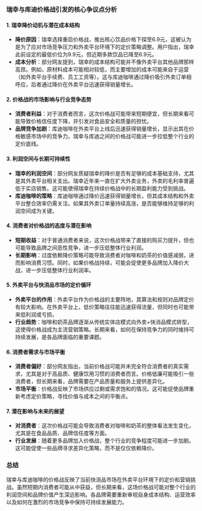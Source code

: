 ### 瑞幸与库迪价格战引发的核心争议点分析

#### 1. **瑞幸降价动机与潜在成本结构**
   - **降价原因**：瑞幸选择重启价格战，推出核心饮品价格下探至6.9元，这被认为是为了应对市场竞争压力和外卖平台环境下的定价策略调整。用户指出，瑞幸此前设定的最低价位为9.9元，但近期多款饮品已降至6.9元。
   - **成本分析**：部分网友提到，瑞幸的成本结构可能并不像外卖平台其他品牌那样高昂。例如，原材料成本可能相对较低，而主要增加的成本可能来自于运营（如外卖平台手续费、员工工资等）。这与库迪咖啡通过降价吸引外卖订单相呼应，后者通过降价在外卖平台迅速获得销量增长。

#### 2. **价格战的市场影响与行业竞争态势**
   - **消费者利益**：对于消费者而言，这次价格战可能带来短期便宜，但长期来看可能导致价格信任度下降，并引发对食品安全和质量的担忧。
   - **品牌竞争加剧**：库迪咖啡在外卖平台上线后迅速获得销量增长，显示出其在价格敏感市场中的竞争力。瑞幸与库迪之间的价格战可能进一步拉低整个行业的定价底线。

#### 3. **利润空间与长期可持续性**
   - **瑞幸的利润空间**：部分网友质疑瑞幸的降价是否有足够的成本基础支持，尤其是其外卖平台相关支出。瑞幸近年来一直在扩大外卖业务，外卖的毛利率普遍低于实店销售。这可能使得瑞幸在持续价格战中的长期盈利能力受到挑战。
   - **库迪咖啡的策略**：库迪咖啡通过降价迅速获得销量增长，但其成本结构和外卖平台整合效率仍需关注。如果其外卖订单量持续高涨，是否能够维持足够的利润空间成为关键。

#### 4. **消费者对价格战的态度与潜在影响**
   - **短期收益**：对于普通消费者来说，这次价格战带来了直接的购买力提升，但也可能导致品牌之间恶性竞争，进一步压低整体行业利润。
   - **长期影响**：过度依赖降价策略可能导致消费者对咖啡和奶茶的价值感减弱，进而影响消费习惯。同时，如果价格战持续，可能会促使更多品牌加入降价大战，进一步压低整体行业利润率。

#### 5. **外卖平台与快消品市场的定价循环**
   - **外卖平台的作用**：外卖平台作为价格战的主要阵地，其算法和规则对品牌定价有较大影响。在外卖平台上，低价策略往往能迅速获得流量，但同时也可能带来低利润或亏损。
   - **行业趋势**：咖啡和奶茶品牌逐渐从传统实体店模式向外卖+快消品模式转型，这使得价格战成为主流营销策略。长期来看，如何在保持竞争力的同时维持可持续发展，是各品牌面临的重要课题。

#### 6. **消费者需求与市场平衡**
   - **消费者偏好**：部分网友指出，当前价格战可能并未完全符合消费者的真实需求，尤其是对于高品质、健康饮用习惯的消费者而言。价格低廉可能吸引一些消费者，但长期来看，品牌需要在产品质量和服务上提供差异化。
   - **市场平衡**：价格战反映了市场供应过剩或需求饱和的情况。这可能促使品牌重新考虑定价策略，寻找价值与成本之间的平衡点。

#### 7. **潜在影响与未来的展望**
   - **对消费者**：这次价格战可能会导致消费者对咖啡和奶茶的整体看法发生变化，尤其是在食品品质、品牌信任度等方面。
   - **行业发展**：随着更多品牌加入价格战，整个行业的竞争程度可能进一步加剧。这可能促使一些品牌寻求差异化策略，而不是仅仅依赖降价。

### 总结
瑞幸与库迪咖啡的价格战反映了当前快消品市场在外卖平台环境下的定价和营销挑战。虽然短期内消费者可能从中获益，但长期来看，这场价格战可能对整个行业的利润空间和品牌价值产生深远影响。各品牌需要重新审视自身成本结构、运营效率以及如何在激烈的市场竞争中保持可持续发展能力。